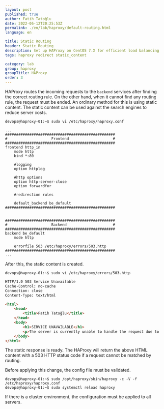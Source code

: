 ```yaml
---
layout: post
published: true
author: Fatih Tatoğlu
date: 2022-06-12T20:25:53Z
permalink: ./en/lab/haproxy/default-routing.html
language: en

title: Static Routing
header: Static Routing
description: Set up HAProxy on CentOS 7.X for efficient load balancing. Follow step-by-step instructions for preparation, installation, configuration, and security. Ensure a smooth deployment.
tags: haproxy redirect static_content

category: lab
group: haproxy
groupTitle: HAProxy
order: 3
---
```


HAProxy routes the incoming requests to the `backend` services after finding the correct routing rule. On the other hand, when it cannot find any routing rule, the request must be ended. An ordinary method for this is using static content. The static content can be used against the search engines to reduce server costs.

```shell
devops@haproxy-01:~$ sudo vi /etc/haproxy/haproxy.conf
```

```nestedtext
...
##################################################
#                    Frontend                    #
##################################################
frontend http_in
    mode http
    bind *:80

    #logging
    option httplog

    #http options
    option http-server-close
    option forwardfor

    #redirection rules

    default_backend be_default
##################################################


##################################################
#                    Backend                     #
##################################################
backend be_default
    mode http

    errorfile 503 /etc/haproxy/errors/503.http
##################################################
...
```

After this, the static content is created.

```shell
devops@haproxy-01:~$ sudo vi /etc/haproxy/errors/503.http
```

```html
HTTP/1.0 503 Service Unavailable
Cache-Control: no-cache
Connection: close
Content-Type: text/html

<html>
    <head>
        <title>Fatih Tatoğlu</title>
    </head>
    <body>
        <h1>SERVICE UNAVAILABLE</h1>
        <p>The server is currently unable to handle the request due to a temporary overload or scheduled maintenance, which will likely be alleviated after some delay.</p>
    </body>
</html>
```

The static response is ready. The HAProxy will return the above HTML content with a 503 HTTP status code if a request cannot be matched by routing.

Before applying this change, the config file must be validated.

```shell
devops@haproxy-01:~$ sudo /opt/haproxy/sbin/haproxy -c -V -f /etc/haproxy/haproxy.conf
devops@haproxy-01:~$ sudo systemctl reload haproxy
```

If there is a cluster environment, the configuration must be applied to all servers.
